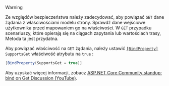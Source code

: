 > [!WARNING]
> Ze względów bezpieczeństwa należy zadecydować, aby powiązać `GET` dane żądania z właściwościami modelu strony. Sprawdź dane wejściowe użytkownika przed mapowaniem go na właściwości. W `GET` przypadku scenariuszy, które opierają się na ciągach zapytania lub wartościach trasy, Metoda ta jest przydatna.
>
> Aby powiązać właściwość na `GET` żądania, należy ustawić [`[BindProperty]`](xref:Microsoft.AspNetCore.Mvc.BindPropertyAttribute) `SupportsGet` właściwość atrybutu na `true` :
>
> ```csharp
> [BindProperty(SupportsGet = true)]
> ```
>
> Aby uzyskać więcej informacji, zobacz [ASP.NET Core Community standup: bind on Get Discussion (YouTube)](https://www.youtube.com/watch?v=p7iHB9V-KVU&feature=youtu.be&t=54m27s).
